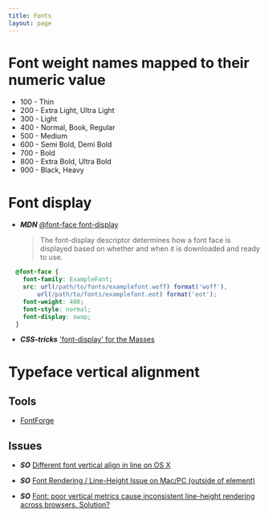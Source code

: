 ```yaml
---
title: Fonts
layout: page
---
```


# Font weight names mapped to their numeric value

* 100 - Thin
* 200 - Extra Light, Ultra Light
* 300 - Light
* 400 - Normal, Book, Regular
* 500 - Medium
* 600 - Semi Bold, Demi Bold
* 700 - Bold
* 800 - Extra Bold, Ultra Bold
* 900 - Black, Heavy

# Font display

* ***MDN*** [@font-face font-display](https://developer.mozilla.org/en-US/docs/Web/CSS/@font-face/font-display)
  > The font-display descriptor determines how a font face is displayed based on whether and when it is downloaded and ready to use.

```css
  @font-face {
    font-family: ExampleFont;
    src: url(/path/to/fonts/examplefont.woff) format('woff'),
        url(/path/to/fonts/examplefont.eot) format('eot');
    font-weight: 400;
    font-style: normal;
    font-display: swap;
  }
```

* ***CSS-tricks*** ['font-display' for the Masses](https://css-tricks.com/font-display-masses/)

# Typeface vertical alignment

## Tools

* [FontForge](https://fontforge.github.io)

## Issues

* ***SO*** [Different font vertical align in line on OS X](https://stackoverflow.com/questions/26100141/different-font-vertical-align-in-line-on-os-x)

* ***SO*** [Font Rendering / Line-Height Issue on Mac/PC (outside of element)](https://stackoverflow.com/questions/11726442/font-rendering-line-height-issue-on-mac-pc-outside-of-element)

* ***SO*** [Font: poor vertical metrics cause inconsistent line-height rendering across browsers. Solution?](https://stackoverflow.com/questions/33633992/font-poor-vertical-metrics-cause-inconsistent-line-height-rendering-across-brow)
